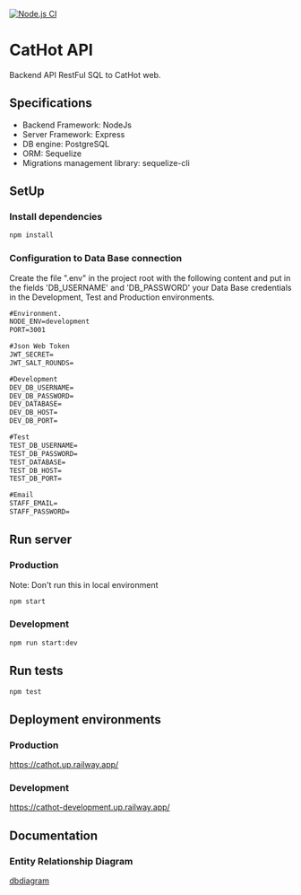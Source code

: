 [![Node.js CI](https://github.com/willymateo/cathot-backend-sql/actions/workflows/node.js.yml/badge.svg)](https://github.com/willymateo/cathot-backend-sql/actions/workflows/node.js.yml)

# CatHot API

Backend API RestFul SQL to CatHot web.

## Specifications

- Backend Framework: NodeJs
- Server Framework: Express
- DB engine: PostgreSQL
- ORM: Sequelize
- Migrations management library: sequelize-cli

## SetUp

### Install dependencies

```cmd
npm install
```

### Configuration to Data Base connection

Create the file ".env" in the project root with the following content and put in the fields 'DB_USERNAME' and 'DB_PASSWORD' your Data Base credentials in the Development, Test and Production environments.

```cmd
#Environment.
NODE_ENV=development
PORT=3001

#Json Web Token
JWT_SECRET=
JWT_SALT_ROUNDS=

#Development
DEV_DB_USERNAME=
DEV_DB_PASSWORD=
DEV_DATABASE=
DEV_DB_HOST=
DEV_DB_PORT=

#Test
TEST_DB_USERNAME=
TEST_DB_PASSWORD=
TEST_DATABASE=
TEST_DB_HOST=
TEST_DB_PORT=

#Email
STAFF_EMAIL=
STAFF_PASSWORD=
```

## Run server

### Production

Note: Don't run this in local environment

```cmd
npm start
```

### Development

```cmd
npm run start:dev
```

## Run tests

```cmd
npm test
```

## Deployment environments

### Production

https://cathot.up.railway.app/

### Development

https://cathot-development.up.railway.app/

## Documentation

### Entity Relationship Diagram

[dbdiagram](https://dbdiagram.io/d/6304fd56f1a9b01b0fca7218)
